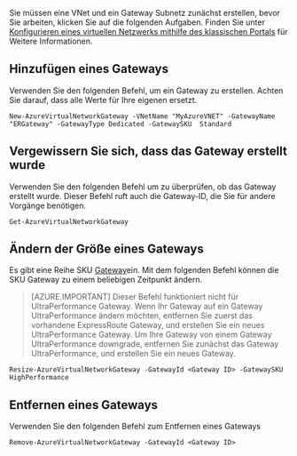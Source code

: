 Sie müssen eine VNet und ein Gateway Subnetz zunächst erstellen, bevor Sie arbeiten, klicken Sie auf die folgenden Aufgaben. Finden Sie unter [Konfigurieren eines virtuellen Netzwerks mithilfe des klassischen Portals](../articles/expressroute/expressroute-howto-vnet-portal-classic.md) für Weitere Informationen.   

## <a name="add-a-gateway"></a>Hinzufügen eines Gateways

Verwenden Sie den folgenden Befehl, um ein Gateway zu erstellen. Achten Sie darauf, dass alle Werte für Ihre eigenen ersetzt.

    New-AzureVirtualNetworkGateway -VNetName "MyAzureVNET" -GatewayName "ERGateway" -GatewayType Dedicated -GatewaySKU  Standard

## <a name="verify-the-gateway-was-created"></a>Vergewissern Sie sich, dass das Gateway erstellt wurde

Verwenden Sie den folgenden Befehl um zu überprüfen, ob das Gateway erstellt wurde. Dieser Befehl ruft auch die Gateway-ID, die Sie für andere Vorgänge benötigen.

    Get-AzureVirtualNetworkGateway

## <a name="resize-a-gateway"></a>Ändern der Größe eines Gateways

Es gibt eine Reihe SKU [Gateway](../articles/expressroute/expressroute-about-virtual-network-gateways.md)ein. Mit dem folgenden Befehl können die SKU Gateway zu einem beliebigen Zeitpunkt ändern.

>[AZURE.IMPORTANT] Dieser Befehl funktioniert nicht für UltraPerformance Gateway. Wenn Ihr Gateway auf ein Gateway UltraPerformance ändern möchten, entfernen Sie zuerst das vorhandene ExpressRoute Gateway, und erstellen Sie ein neues UltraPerformance Gateway. Um Ihre Gateway von einem Gateway UltraPerformance downgrade, entfernen Sie zunächst das Gateway UltraPerformance, und erstellen Sie ein neues Gateway. 

    Resize-AzureVirtualNetworkGateway -GatewayId <Gateway ID> -GatewaySKU HighPerformance

## <a name="remove-a-gateway"></a>Entfernen eines Gateways

Verwenden Sie den folgenden Befehl zum Entfernen eines Gateways

    Remove-AzureVirtualNetworkGateway -GatewayId <Gateway ID>